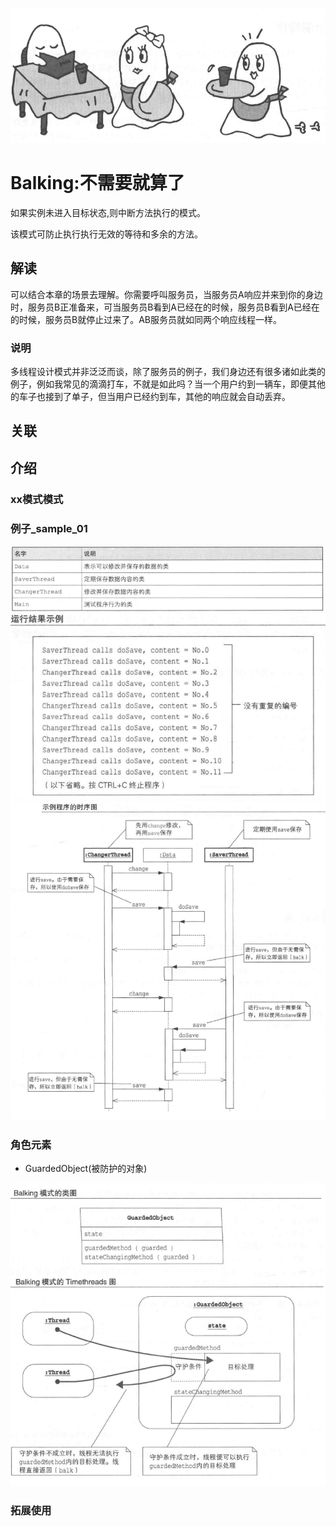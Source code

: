 ![img.png](img/图片.png)
# Balking:不需要就算了

如果实例未进入目标状态,则中断方法执行的模式。

该模式可防止执行执行无效的等待和多余的方法。

## 解读

可以结合本章的场景去理解。你需要呼叫服务员，当服务员A响应并来到你的身边时，服务员B正准备来，可当服务员B看到A已经在的时候，服务员B看到A已经在的时候，服务员B就停止过来了。AB服务员就如同两个响应线程一样。

### 说明

多线程设计模式并非泛泛而谈，除了服务员的例子，我们身边还有很多诸如此类的例子，例如我常见的滴滴打车，不就是如此吗？当一个用户约到一辆车，即便其他的车子也接到了单子，但当用户已经约到车，其他的响应就会自动丢弃。

## 关联

## 介绍

### xx模式模式

### 例子_sample_01

![类说明](img/类说明.png)
![sample_01_运行结果](img/sameple_01_运行结果.png)
![sample_01_时序图](img/sample01_时序图.png)

### 角色元素

- GuardedObject(被防护的对象)


![类图-线程图](img/类图-线程图.png)
### 拓展使用























